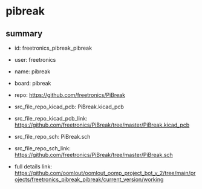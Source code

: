 # pibreak
 
## summary 
* id: freetronics_pibreak_pibreak
* user: freetronics
* name: pibreak
* board: pibreak
* repo: https://github.com/freetronics/PiBreak
* src_file_repo_kicad_pcb: PiBreak.kicad_pcb
* src_file_repo_kicad_pcb_link: https://github.com/freetronics/PiBreak/tree/master/PiBreak.kicad_pcb


* src_file_repo_sch: PiBreak.sch
* src_file_repo_sch_link: https://github.com/freetronics/PiBreak/tree/master/PiBreak.sch
* full details link: https://github.com/oomlout/oomlout_oomp_project_bot_v_2/tree/main/projects/freetronics_pibreak_pibreak/current_version/working  







